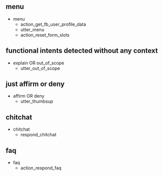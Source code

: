 ## menu
* menu
  - action_get_fb_user_profile_data
  - utter_menu
  - action_reset_form_slots
  
## functional intents detected without any context
* explain OR out_of_scope
  - utter_out_of_scope

## just affirm or deny
* affirm OR deny
  - utter_thumbsup

## chitchat
* chitchat
  - respond_chitchat

## faq
* faq
  - action_respond_faq
